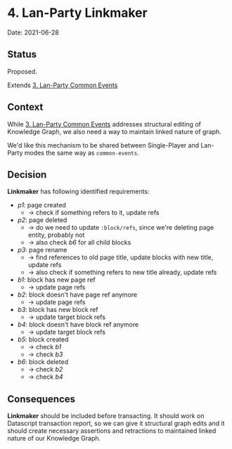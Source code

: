 # 4. Lan-Party Linkmaker

Date: 2021-06-28

## Status

Proposed.

Extends [3. Lan-Party Common Events](0003-lan-party-common-events.md)

## Context

While [3. Lan-Party Common Events](0003-lan-party-common-events.md) addresses structural editing of Knowledge Graph,
we also need a way to maintain linked nature of graph.

We'd like this mechanism to be shared between Single-Player and Lan-Party modes the same way as `common-events`.

## Decision

**Linkmaker** has following identified requirements:

 - *p1*: page created
   -  -> check if something refers to it, update refs
 - *p2*: page deleted
   - -> do we need to update `:block/refs`, since we're deleting page entity, probably not
   - -> also check *b6* for all child blocks
 - *p3*: page rename
   - -> find references to old page title, update blocks with new title, update refs
   - -> also check if something refers to new title already, update refs
 - *b1*: block has new page ref
   - -> update page refs
 - *b2*: block doesn't have page ref anymore
   - -> update page refs
 - *b3*: block has new block ref
   - -> update target block refs
 - *b4*: block doesn't have block ref anymore
   -  -> update target block refs
 - *b5*: block created
   - -> check *b1*
   - -> check *b3*
 - *b6*: block deleted
   - -> check *b2*
   - -> check *b4*

## Consequences

**Linkmaker** should be included before transacting.
It should work on Datascript transaction report, so we can give it structural graph edits and it should create
necessary assertions and retractions to maintained linked nature of our Knowledge Graph.
